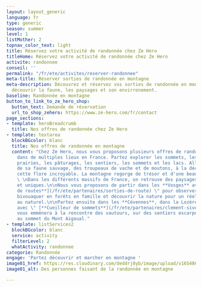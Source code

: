 ```yaml
---
layout: layout_generic
language: fr
type: generic
season: summer
level: 1
listMother: 2
topnav_color_text: light
title: Réservez votre activité de randonnée chez Ze Hero
titleHome: Réservez votre activité de randonnée chez Ze Hero
activite: randonnee
conseil: ''
permalink: "/fr/ete/activites/reserver-randonnee"
meta-title: Réserver sorties de randonnée en montagne
meta-description: Découvrez et réservez vos sorties de randonnée en montagne pour
  découvrir la faune, les paysages et son envirronement.
baseline: Randonnée en montagne
button_to_link_to_ze_hero_shop:
  button_text: Demande de réservation
  url_to_shop_zehero: https://www.ze-hero.com/fr/contact
page_sections:
- template: heroBreadcrumb
  title: Nos offres de randonnée chez Ze Hero
- template: textarea
  blockBGcolor: blanc
  title: Nos offres de randonnée en montagne
  content: "Chez Ze Hero, nous vous proposons plusieurs offres de randonnée en montagne
    dans de multiples lieux en France. Partez explorer les sommets, les forêts, les
    prairies, les pâturages, les sentiers, les sommets et les lacs. Allez à la rencontre
    de sa faune sauvage, des troupeaux de vache et de moutons, à la découverte de
    cette flore incroyable. La montagne regorge de trésor et d'une beauté sans nom.
    \ \nDans les différents massifs de France, on retrouve des paysages différents
    et uniques.\n\nNous vous proposons de partir dans les **Vosges** avec \" [**Sorties
    de routes**](/fr/ete/partenaires/sorties-de-route) \" pour observer les chamois,
    bivouaquer en forêts en famille et découvrir la nature pour un réel bien être
    au naturel.\n\nPartez ensuite dans les **Cévennes**, dans la Lozère et le Gard,
    avec \" [**Cueilleur de sommets**](/fr/ete/partenaires/clement-sivera) \" qui
    vous emmènera à la rencontre des vautours, sur des sentiers escarpés ou encore
    au sommet du Mont Aigoual."
- template: listServices2
  blockBGcolor: blanc
  service: activity
  filterLevel: 2
  whatActivity: randonnee
categorie: Randonnée
engage: 'Partez découvrir et marcher en montagne '
image01_href: https://res.cloudinary.com/deddrj0yb/image/upload/v1654869688/website/summer/PXL_20220522_074713115.jpg
image01_alt: Des personnes faisant de la randonnée en montagne

---
```

